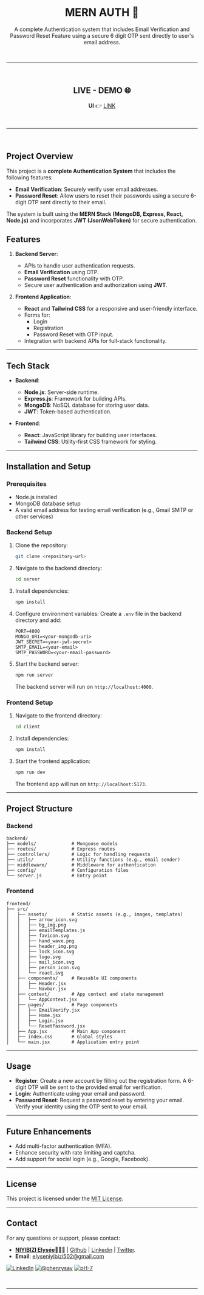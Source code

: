 <div align="center">

# MERN AUTH 🔐
A complete Authentication system that includes Email Verification and Password Reset Feature using a secure 6 digit OTP sent directly to user's email address.

</div><br /><hr /><br />

<div align="center">

## LIVE - DEMO 🌐
  
**UI** 👉 [LINK](https://mern-auth-client-seven.vercel.app/)
</div>

<br/><hr/><br/>

## Project Overview
This project is a **complete Authentication System** that includes the following features:
- **Email Verification**: Securely verify user email addresses.
- **Password Reset**: Allow users to reset their passwords using a secure 6-digit OTP sent directly to their email.

The system is built using the **MERN Stack (MongoDB, Express, React, Node.js)** and incorporates **JWT (JsonWebToken)** for secure authentication. 

## Features
1. **Backend Server**:
   - APIs to handle user authentication requests.
   - **Email Verification** using OTP.
   - **Password Reset** functionality with OTP.
   - Secure user authentication and authorization using **JWT**.

2. **Frontend Application**:
   - **React** and **Tailwind CSS** for a responsive and user-friendly interface.
   - Forms for:
     - Login
     - Registration
     - Password Reset with OTP input.
   - Integration with backend APIs for full-stack functionality.

---

## Tech Stack
- **Backend**:
  - **Node.js**: Server-side runtime.
  - **Express.js**: Framework for building APIs.
  - **MongoDB**: NoSQL database for storing user data.
  - **JWT**: Token-based authentication.
  
- **Frontend**:
  - **React**: JavaScript library for building user interfaces.
  - **Tailwind CSS**: Utility-first CSS framework for styling.

---

## Installation and Setup

### Prerequisites
- Node.js installed
- MongoDB database setup
- A valid email address for testing email verification (e.g., Gmail SMTP or other services)

### Backend Setup
1. Clone the repository:
   ```bash
   git clone <repository-url>
   ```
2. Navigate to the backend directory:
   ```bash
   cd server
   ```
3. Install dependencies:
   ```bash
   npm install
   ```
4. Configure environment variables:
   Create a `.env` file in the backend directory and add:
   ```env
   PORT=4000
   MONGO_URI=<your-mongodb-uri>
   JWT_SECRET=<your-jwt-secret>
   SMTP_EMAIL=<your-email>
   SMTP_PASSWORD=<your-email-password>
   ```
5. Start the backend server:
   ```bash
   npm run server
   ```
   The backend server will run on `http://localhost:4000`.

### Frontend Setup
1. Navigate to the frontend directory:
   ```bash
   cd client
   ```
2. Install dependencies:
   ```bash
   npm install
   ```
3. Start the frontend application:
   ```bash
   npm run dev
   ```
   The frontend app will run on `http://localhost:5173`.

---

## Project Structure

### Backend
```
backend/
├── models/             # Mongoose models
├── routes/             # Express routes
├── controllers/        # Logic for handling requests
├── utils/              # Utility functions (e.g., email sender)
├── middleware/         # Middleware for authentication
├── config/             # Configuration files
└── server.js           # Entry point
```

### Frontend
```
frontend/
├── src/
│   ├── assets/         # Static assets (e.g., images, templates)
│   │   ├── arrow_icon.svg
│   │   ├── bg_img.png
│   │   ├── emailTemplates.js
│   │   ├── favicon.svg
│   │   ├── hand_wave.png
│   │   ├── header_img.png
│   │   ├── lock_icon.svg
│   │   ├── logo.svg
│   │   ├── mail_icon.svg
│   │   ├── person_icon.svg
│   │   └── react.svg
│   ├── components/     # Reusable UI components
│   │   ├── Header.jsx
│   │   └── Navbar.jsx
│   ├── context/        # App context and state management
│   │   └── AppContext.jsx
│   ├── pages/          # Page components
│   │   ├── EmailVerify.jsx
│   │   ├── Home.jsx
│   │   ├── Login.jsx
│   │   └── ResetPassword.jsx
│   ├── App.jsx         # Main App component
│   ├── index.css       # Global styles
│   └── main.jsx        # Application entry point
```

---

## Usage
- **Register**: Create a new account by filling out the registration form. A 6-digit OTP will be sent to the provided email for verification.
- **Login**: Authenticate using your email and password.
- **Password Reset**: Request a password reset by entering your email. Verify your identity using the OTP sent to your email.

---

## Future Enhancements
- Add multi-factor authentication (MFA).
- Enhance security with rate limiting and captcha.
- Add support for social login (e.g., Google, Facebook).

---

## License
This project is licensed under the [MIT License](https://github.com/elyse502/mern-auth/blob/main/LICENSE).

---

## Contact
For any questions or support, please contact:
- [**NIYIBIZI Elysée**](https://linktr.ee/niyibizi_elysee)👨🏿‍💻 | [Github](https://github.com/elyse502) | [Linkedin](https://www.linkedin.com/in/niyibizi-elys%C3%A9e/) | [Twitter](https://twitter.com/Niyibizi_Elyse).
- **Email**: <elyseniyibizi502@gmail.com>

[![LinkedIn](https://img.shields.io/badge/LinkedIn-0077B5?style=for-the-badge&logo=linkedin&logoColor=white)](https://www.linkedin.com/in/niyibizi-elys%C3%A9e/) [![@phenrysay](https://img.shields.io/badge/Twitter-1DA1F2?style=for-the-badge&logo=twitter&logoColor=white)](https://twitter.com/Niyibizi_Elyse) [![pH-7](https://img.shields.io/badge/GitHub-100000?style=for-the-badge&logo=github&logoColor=white)](https://github.com/elyse502)

<br /><hr /><br />





